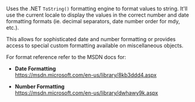﻿Uses the .NET `ToString()` formatting engine to format values to string. It'll use the current locale to display the values in the correct number and date formatting formats (ie. decimal separators, date number order for mdy, etc.).

This allows for sophisticated date and number formatting or provides access to special custom formatting available on miscellaneous objects. 

For format reference refer to the MSDN docs for:

* **Date Formatting**  
<a href="https://msdn.microsoft.com/en-us/library/8kb3ddd4.aspx" target="top">https://msdn.microsoft.com/en-us/library/8kb3ddd4.aspx</a>

* **Number Formatting**  
<a href="https://msdn.microsoft.com/en-us/library/dwhawy9k.aspx" target="top">https://msdn.microsoft.com/en-us/library/dwhawy9k.aspx</a>